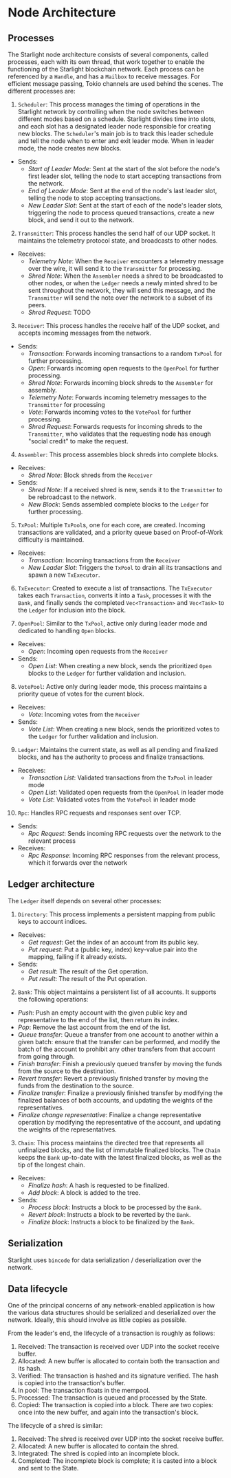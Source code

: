 # Node Architecture 

## Processes
The Starlight node architecture consists of several components, called processes, each with its own thread, that work together to enable the functioning of the Starlight blockchain network. Each process can be referenced by a `Handle`, and has a `Mailbox` to receive messages. For efficient message passing, Tokio channels are used behind the scenes. The different processes are:

1. `Scheduler`: This process manages the timing of operations in the Starlight network by controlling when the node switches between different modes based on a schedule. Starlight divides time into slots, and each slot has a designated leader node responsible for creating new blocks. The `Scheduler`'s main job is to track this leader schedule and tell the node when to enter and exit leader mode. When in leader mode, the node creates new blocks.
- Sends:
  - *Start of Leader Mode*: Sent at the start of the slot before the node's first leader slot, telling the node to start accepting transactions from the network. 
  - *End of Leader Mode*: Sent at the end of the node's last leader slot, telling the node to stop accepting transactions.
  - *New Leader Slot*: Sent at the start of each of the node's leader slots, triggering the node to process queued transactions, create a new block, and send it out to the network.

2. `Transmitter`: This process handles the send half of our UDP socket. It maintains the telemetry protocol state, and broadcasts to other nodes.
- Receives:
  - *Telemetry Note*: When the `Receiver` encounters a telemetry message over the wire, it will send it to the `Transmitter` for processing.
  - *Shred Note*: When the `Assembler` needs a shred to be broadcasted to other nodes, or when the `Ledger` needs a newly minted shred to be sent throughout the network, they will send this message, and the `Transmitter` will send the note over the network to a subset of its peers.
  - *Shred Request*: TODO

3. `Receiver`: This process handles the receive half of the UDP socket, and accepts incoming messages from the network. 
- Sends:
  - *Transaction*: Forwards incoming transactions to a random `TxPool` for further processing.
  - *Open*: Forwards incoming open requests to the `OpenPool` for further processing.
  - *Shred Note*: Forwards incoming block shreds to the `Assembler` for assembly.
  - *Telemetry Note*: Forwards incoming telemetry messages to the `Transmitter` for processing
  - *Vote*: Forwards incoming votes to the `VotePool` for further processing.
  - *Shred Request*: Forwards requests for incoming shreds to the `Transmitter`, who validates that the requesting node has enough "social credit" to make the request.

4. `Assembler`: This process assembles block shreds into complete blocks.
- Receives: 
  - *Shred Note*: Block shreds from the `Receiver`
- Sends:
  - *Shred Note*: If a received shred is new, sends it to the `Transmitter` to be rebroadcast to the network.
  - *New Block*: Sends assembled complete blocks to the `Ledger` for further processing.

5. `TxPool`: Multiple `TxPool`s, one for each core, are created. Incoming transactions are validated, and a priority queue based on Proof-of-Work difficulty is maintained.
- Receives:
  - *Transaction*: Incoming transactions from the `Receiver`
  - *New Leader Slot*: Triggers the `TxPool` to drain all its transactions and spawn a new `TxExecutor`.

6. `TxExecutor`: Created to execute a list of transactions. The `TxExecutor` takes each `Transaction`, converts it into a `Task`, processes it with the `Bank`, and finally sends the completed `Vec<Transaction>` and `Vec<Task>` to the `Ledger` for inclusion into the block.

7. `OpenPool`: Similar to the `TxPool`, active only during leader mode and dedicated to handling `Open` blocks.
- Receives:
  - *Open*: Incoming open requests from the `Receiver` 
- Sends:
  - *Open List*: When creating a new block, sends the prioritized `Open` blocks to the `Ledger` for further validation and inclusion.

8. `VotePool`: Active only during leader mode, this process maintains a priority queue of votes for the current block.
- Receives:
  - *Vote*: Incoming votes from the `Receiver`
- Sends:
  - *Vote List*: When creating a new block, sends the prioritized votes to the `Ledger` for further validation and inclusion.

9. `Ledger`: Maintains the current state, as well as all pending and finalized blocks, and has the authority to process and finalize transactions. 
- Receives:
  - *Transaction List*: Validated transactions from the `TxPool` in leader mode
  - *Open List*: Validated open requests from the `OpenPool` in leader mode
  - *Vote List*: Validated votes from the `VotePool` in leader mode

10. `Rpc`: Handles RPC requests and responses sent over TCP.
- Sends:
  - *Rpc Request*: Sends incoming RPC requests over the network to the relevant process
- Receives:
  - *Rpc Response*: Incoming RPC responses from the relevant process, which it forwards over the network

## Ledger architecture
The `Ledger` itself depends on several other processes:

1. `Directory`: This process implements a persistent mapping from public keys to account indices.
- Receives:
  - *Get request*: Get the index of an account from its public key.
  - *Put request*: Put a (public key, index) key-value pair into the mapping, failing if it already exists.
- Sends:
  - *Get result*: The result of the Get operation.
  - *Put result*: The result of the Put operation.

2. `Bank`: This object maintains a persistent list of all accounts. It supports the following operations:
- *Push*: Push an empty account with the given public key and representative to the end of the list, then return its index.
- *Pop*: Remove the last account from the end of the list.
- *Queue transfer*: Queue a transfer from one account to another within a given batch: ensure that the transfer can be performed, and modify the batch of the account to prohibit any other transfers from that account from going through.
- *Finish transfer*: Finish a previously queued transfer by moving the funds from the source to the destination.
- *Revert transfer*: Revert a previously finished transfer by moving the funds from the destination to the source.
- *Finalize transfer*: Finalize a previously finished transfer by modifying the finalized balances of both accounts, and updating the weights of the representatives.
- *Finalize change representative*: Finalize a change representative operation by modifying the representative of the account, and updating the weights of the representatives.

3. `Chain`: This process maintains the directed tree that represents all unfinalized blocks, and the list of immutable finalized blocks. The `Chain` keeps the `Bank` up-to-date with the latest finalized blocks, as well as the tip of the longest chain.
- Receives:
  - *Finalize hash*: A hash is requested to be finalized.
  - *Add block*: A block is added to the tree.
- Sends:
  - *Process block*: Instructs a block to be processed by the `Bank`.
  - *Revert block*: Instructs a block to be reverted by the `Bank`.
  - *Finalize block*: Instructs a block to be finalized by the `Bank`.

## Serialization
Starlight uses `bincode` for data serialization / deserialization over the network.

## Data lifecycle
One of the principal concerns of any network-enabled application is how the various data structures should be serialized and deserialized over the network. Ideally, this should involve as little copies as possible.

From the leader's end, the lifecycle of a transaction is roughly as follows:
1) Received: The transaction is received over UDP into the socket receive buffer.
2) Allocated: A new buffer is allocated to contain both the transaction and its hash.
3) Verified: The transaction is hashed and its signature verified. The hash is copied into the transaction's buffer.
4) In pool: The transaction floats in the mempool.
5) Processed: The transaction is queued and processed by the State.
6) Copied: The transaction is copied into a block.
There are two copies: once into the new buffer, and again into the transaction's block.

The lifecycle of a shred is similar:
1) Received: The shred is received over UDP into the socket receive buffer.
2) Allocated: A new buffer is allocated to contain the shred.
3) Integrated: The shred is copied into an incomplete block.
4) Completed: The incomplete block is complete; it is casted into a block and sent to the State.
